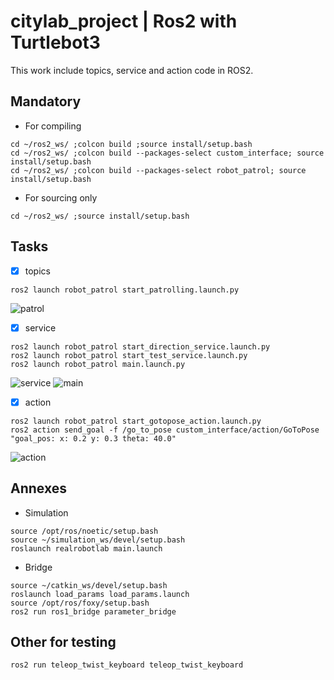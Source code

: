 # citylab_project | Ros2 with Turtlebot3
This work include topics, service and action code in ROS2.

## Mandatory
+ For compiling
```
cd ~/ros2_ws/ ;colcon build ;source install/setup.bash
cd ~/ros2_ws/ ;colcon build --packages-select custom_interface; source install/setup.bash
cd ~/ros2_ws/ ;colcon build --packages-select robot_patrol; source install/setup.bash
```
+ For sourcing only
```
cd ~/ros2_ws/ ;source install/setup.bash
```

## Tasks
- [x] topics 
```
ros2 launch robot_patrol start_patrolling.launch.py
```
![patrol](https://github.com/Andy-Leo10/citylab_project/assets/60716487/360d1818-d246-4f7a-9884-0c85564c95d6)

- [x] service 
```
ros2 launch robot_patrol start_direction_service.launch.py
ros2 launch robot_patrol start_test_service.launch.py
ros2 launch robot_patrol main.launch.py
```
![service](https://github.com/Andy-Leo10/citylab_project/assets/60716487/19c19b71-4201-4d0a-be95-561ace8e2cc3)
![main](https://github.com/Andy-Leo10/citylab_project/assets/60716487/a2d702a2-c327-4f82-afe8-53b372142159)

- [x] action 
```
ros2 launch robot_patrol start_gotopose_action.launch.py
ros2 action send_goal -f /go_to_pose custom_interface/action/GoToPose "goal_pos: x: 0.2 y: 0.3 theta: 40.0"
```
![action](https://github.com/Andy-Leo10/citylab_project/assets/60716487/458bee14-f0f9-4d88-abaa-47358c9ab5dc)

## Annexes
* Simulation
```
source /opt/ros/noetic/setup.bash
source ~/simulation_ws/devel/setup.bash
roslaunch realrobotlab main.launch
```
* Bridge
```
source ~/catkin_ws/devel/setup.bash
roslaunch load_params load_params.launch
source /opt/ros/foxy/setup.bash
ros2 run ros1_bridge parameter_bridge
```

## Other for testing
```
ros2 run teleop_twist_keyboard teleop_twist_keyboard
```
